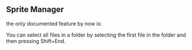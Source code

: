 ## Sprite Manager

the only documented feature by now is: 

You can select all files in a folder by selecting the first file in the folder and then pressing Shift+End.